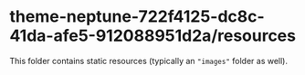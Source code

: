 # theme-neptune-722f4125-dc8c-41da-afe5-912088951d2a/resources

This folder contains static resources (typically an `"images"` folder as well).
